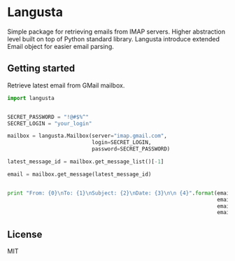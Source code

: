 Langusta
========

Simple package for retrieving emails from IMAP servers. Higher abstraction level built on top of Python standard library. Langusta introduce extended Email object for easier email parsing.

Getting started
---
Retrieve latest email from GMail mailbox.

```python
import langusta


SECRET_PASSWORD = "!@#$%^"
SECRET_LOGIN = "your_login"

mailbox = langusta.Mailbox(server="imap.gmail.com",
                           login=SECRET_LOGIN,
                           password=SECRET_PASSWORD)

latest_message_id = mailbox.get_message_list()[-1]

email = mailbox.get_message(latest_message_id)


print "From: {0}\nTo: {1}\nSubject: {2}\nDate: {3}\n\n {4}".format(email.sender().address, 
                                                                   email.recipient().address,
                                                                   email.date(),
                                                                   email.content())
```

License
---
MIT
